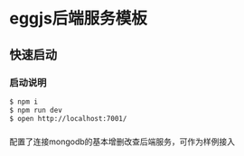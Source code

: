 # eggjs后端服务模板



## 快速启动

### 启动说明

```bash
$ npm i
$ npm run dev
$ open http://localhost:7001/
```
###
配置了连接mongodb的基本增删改查后端服务，可作为样例接入